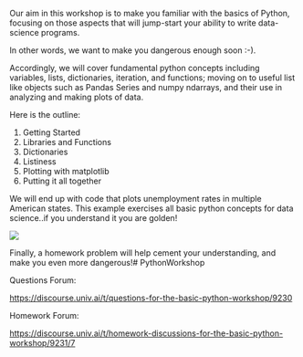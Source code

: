 Our aim in this workshop is to make you familiar with the basics of Python, focusing on those aspects that will jump-start your ability to write data-science programs.

In other words, we want to make you dangerous enough soon :-).

Accordingly, we will cover fundamental python concepts including variables, lists, dictionaries, iteration, and functions; moving on to useful list like objects such as Pandas Series and numpy ndarrays, and their use in analyzing and making plots of data.

Here is the outline:

1. Getting Started
2. Libraries and Functions
3. Dictionaries
4. Listiness
5. Plotting with matplotlib
6. Putting it all together

We will end up with code that plots unemployment rates in multiple American states. This example exercises all basic python concepts for data science..if you understand it you are golden!

![](images/unemploy.png)

Finally, a homework problem will help cement your understanding, and make you even more dangerous!# PythonWorkshop

Questions Forum:

https://discourse.univ.ai/t/questions-for-the-basic-python-workshop/9230

Homework Forum:

https://discourse.univ.ai/t/homework-discussions-for-the-basic-python-workshop/9231/7
